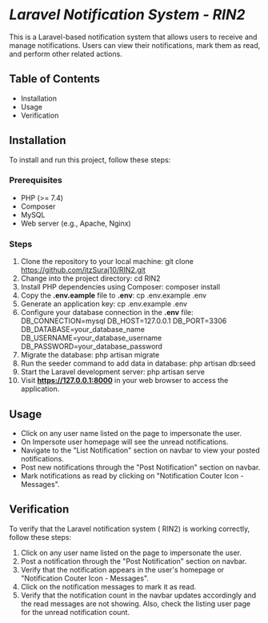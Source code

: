 # *Laravel Notification System - RIN2*

This is a Laravel-based notification system that allows users to receive and manage notifications. Users can view their notifications, mark them as read, and perform other related actions.

## Table of Contents

-   Installation
-   Usage
-   Verification

## Installation

To install and run this project, follow these steps:


### Prerequisites

-   PHP (>= 7.4)
-   Composer
-   MySQL
-   Web server (e.g., Apache, Nginx)


### Steps

1.  Clone the repository to your local machine:
git clone https://github.com/itzSuraj10/RIN2.git
2. Change into the project directory:
	cd RIN2
3. Install PHP dependencies using Composer:
	composer install
4. Copy the **.env.eample**  file to **.env**:
    cp .env.example .env
5. Generate an application key:
	cp .env.example .env
6. Configure your database connection in the **.env** file:
	DB_CONNECTION=mysql 
	DB_HOST=127.0.0.1 
	DB_PORT=3306 
	DB_DATABASE=your_database_name 
	DB_USERNAME=your_database_username 	   	   
    DB_PASSWORD=your_database_password
7. Migrate the database:
	php artisan migrate
8. Run the seeder command to add data in database:
	php artisan db:seed
9. Start the Laravel development server:
	php artisan serve
10. Visit **https://127.0.0.1:8000** in your web browser to access the application.

## Usage

-   Click on any user name listed on the page to impersonate the user.
-    On Impersote user homepage will see the unread notifications.
-   Navigate to the "List Notification" section on navbar to view your posted notifications.
-   Post new notifications through the "Post Notification" section on navbar.
-   Mark notifications as read by clicking on "Notification Couter Icon - Messages".

## Verification

To verify that the Laravel notification system ( RIN2) is working correctly, follow these steps:

1.  Click on any user name listed on the page to impersonate the user.
2.  Post a notification through the "Post Notification" section on navbar.
3.  Verify that the notification appears in the user's homepage or  "Notification Couter 		  Icon - Messages".
4.  Click on the notification messages to mark it as read.
5.  Verify that the notification count in the navbar updates accordingly and the read messages are not showing. Also, check the listing user page for the unread notification count.
